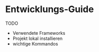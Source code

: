 # Entwicklungs-Guide

TODO

* Verwendete Frameworks
* Projekt lokal installieren
* wichtige Kommandos
